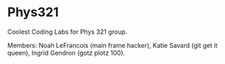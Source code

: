 # Phys321

Coolest Coding Labs for Phys 321 group.

Members: Noah LeFrancois (main frame hacker), Katie Savard (git get it queen), Ingrid Gendron (gotz plotz 100).
